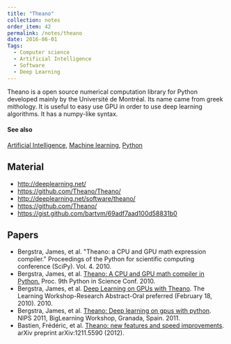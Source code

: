 ```yaml
---
title: "Theano"
collection: notes
order_item: 42
permalink: /notes/theano
date: 2016-06-01
Tags:
  - Computer science
  - Artificial Intelligence
  - Software
  - Deep Learning
---
```


Theano is a open source numerical computation library for Python developed mainly by the Université de Montréal. Its name came from greek mithology.
It is useful to easy use GPU in order to use deep learning algorithms. It has a numpy-like syntax.


#### See also
[Artificial Intelligence](/notes/artificial_intelligence), [Machine learning](/notes/machine_learning), [Python](/notes/python)


## Material
* http://deeplearning.net/
* https://github.com/Theano/Theano/
* http://deeplearning.net/software/theano/
* https://github.com/Theano/
* https://gist.github.com/bartvm/69adf7aad100d58831b0


## Papers
* Bergstra, James, et al. "Theano: a CPU and GPU math expression compiler." Proceedings of the Python for scientific computing conference (SciPy). Vol. 4. 2010.
* Bergstra, James, et al. [Theano: A CPU and GPU math compiler in Python.](http://www.iro.umontreal.ca/~lisa/pointeurs/theano_scipy2010.pdf) Proc. 9th Python in Science Conf. 2010.
* Bergstra, James, et al. [Deep Learning on GPUs with Theano](http://citeseerx.ist.psu.edu/viewdoc/download?doi=10.1.1.306.6485&rep=rep1&type=pdf). The Learning Workshop-Research Abstract-Oral preferred (February 18, 2010). 2010.
* Bergstra, James, et al. [Theano: Deep learning on gpus with python](http://biglearn.org/2011/files/papers/biglearn2011_submission_18.pdf). NIPS 2011, BigLearning Workshop, Granada, Spain. 2011.
* Bastien, Frédéric, et al. [Theano: new features and speed improvements](http://arxiv.org/pdf/1211.5590.pdf%3C/p%3E). arXiv preprint arXiv:1211.5590 (2012).




